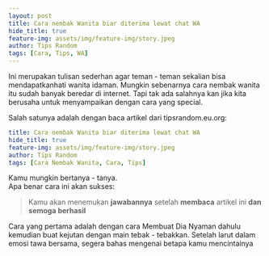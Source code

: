 ```yaml
---
layout: post
title: Cara nembak Wanita biar diterima lewat chat WA
hide_title: true
feature-img: assets/img/feature-img/story.jpeg
author: Tips Random
tags: [Cara, Tips, WA]
---
```


Ini merupakan tulisan sederhan agar teman - teman sekalian bisa mendapatkanhati wanita idaman.
Mungkin sebenarnya cara nembak wanita itu sudah banyak beredar di internet.
Tapi tak ada salahnya kan jika kita berusaha untuk menyampaikan dengan cara yang special.

Salah satunya adalah dengan baca artikel dari tipsrandom.eu.org:

```yml
title: Cara nembak Wanita biar diterima lewat chat WA
hide_title: true
feature-img: assets/img/feature-img/story.jpeg
author: Tips Random
tags: [Cara Nembak Wanita, Cara, Tips]
```

Kamu mungkin bertanya - tanya. <br>
Apa benar cara ini akan sukses:

> Kamu akan menemukan **jawabannya** setelah **membaca** artikel ini **dan semoga berhasil**

Cara yang pertama adalah dengan cara Membuat Dia Nyaman dahulu kemudian buat kejutan dengan main tebak - tebakkan. 
Setelah larut dalam emosi tawa bersama, segera bahas mengenai betapa kamu mencintainya
